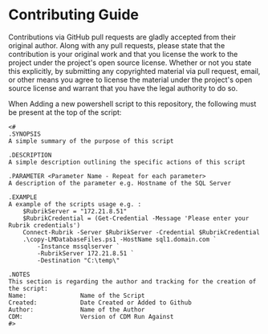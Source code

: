 # Contributing Guide

Contributions via GitHub pull requests are gladly accepted from their original author. Along with any pull requests, please state that the contribution is your original work and that you license the work to the project under the project's open source license. Whether or not you state this explicitly, by submitting any copyrighted material via pull request, email, or other means you agree to license the material under the project's open source license and warrant that you have the legal authority to do so.

When Adding a new powershell script to this repository, the following must be present at the top of the script:

```
<#
.SYNOPSIS
A simple summary of the purpose of this script

.DESCRIPTION
A simple description outlining the specific actions of this script

.PARAMETER <Parameter Name - Repeat for each parameter>
A description of the parameter e.g. Hostname of the SQL Server

.EXAMPLE
A example of the scripts usage e.g. :
    $RubrikServer = "172.21.8.51"
    $RubrikCredential = (Get-Credential -Message 'Please enter your Rubrik credentials')
    Connect-Rubrik -Server $RubrikServer -Credential $RubrikCredential
    .\copy-LMDatabaseFiles.ps1 -HostName sql1.domain.com `
        -Instance mssqlserver `
        -RubrikServer 172.21.8.51 `
        -Destination "C:\temp\"

.NOTES
This section is regarding the author and tracking for the creation of the script:
Name:               Name of the Script
Created:            Date Created or Added to Github
Author:             Name of the Author
CDM:                Version of CDM Run Against
#>
```